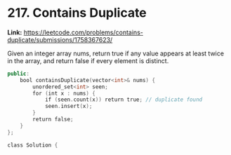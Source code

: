 # 217. Contains Duplicate

**Link:** https://leetcode.com/problems/contains-duplicate/submissions/1758367623/

Given an integer array nums, return true if any value appears at least twice in the array, and return false if every element is distinct.

```cpp
public:
    bool containsDuplicate(vector<int>& nums) {
        unordered_set<int> seen;
        for (int x : nums) {
            if (seen.count(x)) return true; // duplicate found
            seen.insert(x);
        }
        return false;
    }
};

class Solution {
```
